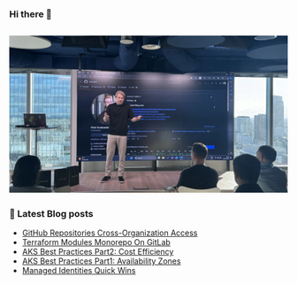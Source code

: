 ### Hi there 👋

![me at 16th birthday of WGUiSW community group meetup](https://github.com/krukowskid/krukowskid/blob/main/images/about-me.jpg)
---
### 📖 Latest Blog posts
<!-- CLOUDCHRONICLES:START -->
- [GitHub Repositories Cross-Organization Access](https://cloudchronicles.blog/blog/GitHub-Cross-Organization-Repository-Access/)
- [Terraform Modules Monorepo On GitLab](https://cloudchronicles.blog/blog/Terraform-Modules-Monorepo-On-GitLab/)
- [AKS Best Practices Part2: Cost Efficiency](https://cloudchronicles.blog/blog/AKS-Best-Practices-Part2-Cost-Efficiency/)
- [AKS Best Practices Part1: Availability Zones](https://cloudchronicles.blog/blog/AKS-Best-Practices-Part1-Availability-Zones/)
- [Managed Identities Quick Wins](https://cloudchronicles.blog/blog/Managed-Identities-Quick-Wins/)
<!-- CLOUDCHRONICLES:END -->

